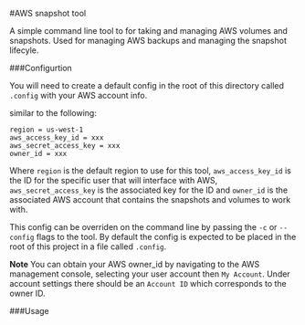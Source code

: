#AWS snapshot tool

A simple command line tool to for taking and managing AWS volumes and
snapshots.  Used for managing AWS backups and managing the snapshot lifecyle.

###Configurtion

You will need to create a default config in the root of this directory called
`.config` with your AWS account info.

similar to the following:

```
region = us-west-1
aws_access_key_id = xxx
aws_secret_access_key = xxx
owner_id = xxx 
```

Where `region` is the default region to use for this tool, `aws_access_key_id`
is the ID for the specific user that will interface with AWS,
`aws_secret_access_key` is the associated key for the ID and `owner_id` is the associated
AWS account that contains the snapshots and volumes to work with.

This config can be overriden on the command line by passing the `-c` or
`--config` flags to the tool.  By default the config is expected to be placed
in the root of this project in a file called `.config`.

**Note** You can obtain your AWS owner_id by navigating to the AWS management console,
selecting your user account then `My Account`.  Under account settings there
should be an `Account ID` which corresponds to the owner ID.

###Usage


